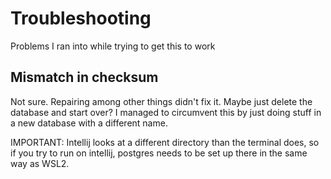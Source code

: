 # Troubleshooting 

Problems I ran into while trying to get this to work 

## Mismatch in checksum

Not sure. Repairing among other things didn't fix it. Maybe just delete the database and start over? I managed to circumvent this by just doing stuff in a new database with a different name. 

IMPORTANT: Intellij looks at a different directory than the terminal does, so if you try to run on intellij, postgres needs to be set up there in the same way as WSL2. 